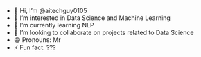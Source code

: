 - 👋 Hi, I’m @aitechguy0105
- 👀 I’m interested in Data Science and Machine Learning
- 🌱 I’m currently learning NLP
- 💞️ I’m looking to collaborate on projects related to Data Science
- 😄 Pronouns: Mr
- ⚡ Fun fact: ???

<!---
aitechguy0105/aitechguy0105 is a ✨ special ✨ repository because its `README.md` (this file) appears on your GitHub profile.
You can click the Preview link to take a look at your changes.
--->
